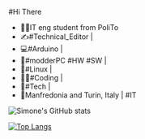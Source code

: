 #Hi There

* 👨‍🎓IT eng student from PoliTo
* ✍#Technical_Editor |
* 💻#Arduino |
* 📀#modderPC #HW #SW |
* 🐧#Linux |
* 👨‍💻#Coding |
* 🚦#Tech | 
* 🍕Manfredonia and Turin, Italy | #IT

![Simone's GitHub stats](https://github-readme-stats.vercel.app/api?username=simoneMoreWare&show_icons=true&theme=radical)

[![Top Langs](https://github-readme-stats.vercel.app/api/top-langs/?username=simoneMoreWare&layout=compact)](https://github.com/anuraghazra/github-readme-stats)

